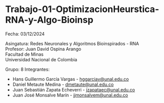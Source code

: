 # Trabajo-01-OptimizacionHeurstica-RNA-y-Algo-Bioinsp
Fecha: 03/12/2024

Asingatura: Redes Neuronales y Algoritmos Bioinspirados - RNA  
Profesor: Juan David Ospina Arango  
Facultad de Minas  
Universidad Nacional de Colombia  

Grupo: 8
Integrantes:
- Hans Guillermo García Vargas - hggarciav@unal.edu.co
- Daniel Metaute Medina - dmetaute@unal.edu.co
- Juan Sebastián Zapata Echeverri - jzapataec@unal.edu.co
- Juan José Monsalve Marín - jjmonsalvem@unal.edu.co
